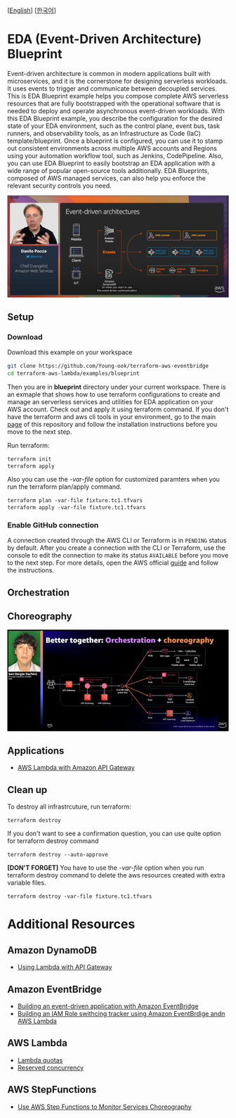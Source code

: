 [[English](README.md)] [[한국어](README.ko.md)]

# EDA (Event-Driven Architecture) Blueprint
Event-driven architecture is common in modern applications built with microservices, and it is the cornerstone for designing serverless workloads. It uses events to trigger and communicate between decoupled services. This is EDA Blueprint example helps you compose complete AWS serverless resources that are fully bootstrapped with the operational software that is needed to deploy and operate asynchronous event-driven workloads. With this EDA Blueprint example, you describe the configuration for the desired state of your EDA environment, such as the control plane, event bus, task runners, and observability tools, as an Infrastructure as Code (IaC) template/blueprint. Once a blueprint is configured, you can use it to stamp out consistent environments across multiple AWS accounts and Regions using your automation workflow tool, such as Jenkins, CodePipeline. Also, you can use EDA Blueprint to easily bootstrap an EDA application with a wide range of popular open-source tools additionally. EDA Blueprints, composed of AWS managed services, can also help you enforce the relevant security controls you need.

![aws-event-driven-architecture](../../images/aws-event-driven-architecture.png)

## Setup
### Download
Download this example on your workspace
```sh
git clone https://github.com/Young-ook/terraform-aws-eventbridge
cd terraform-aws-lambda/examples/blueprint
```

Then you are in **blueprint** directory under your current workspace. There is an exmaple that shows how to use terraform configurations to create and manage an serverless services and utilities for EDA application on your AWS account. Check out and apply it using terraform command. If you don't have the terraform and aws cli tools in your environment, go to the main [page](https://github.com/Young-ook/terraform-aws-eventbridge) of this repository and follow the installation instructions before you move to the next step.

Run terraform:
```
terraform init
terraform apply
```
Also you can use the *-var-file* option for customized paramters when you run the terraform plan/apply command.
```
terraform plan -var-file fixture.tc1.tfvars
terraform apply -var-file fixture.tc1.tfvars
```

### Enable GitHub connection
A connection created through the AWS CLI or Terraform is in `PENDING` status by default. After you create a connection with the CLI or Terraform, use the console to edit the connection to make its status `AVAILABLE` before you move to the next step. For more details, open the AWS official [guide](https://docs.aws.amazon.com/dtconsole/latest/userguide/connections-update.html) and follow the instructions.

## Orchestration
## Choreography
![aws-event-driven-architecture-better-together](../../images/aws-event-driven-architecture-better-together.png)

## Applications
- [AWS Lambda with Amazon API Gateway](apps/README.md#amazon-api-gateway)

## Clean up
To destroy all infrastrcuture, run terraform:
```
terraform destroy
```

If you don't want to see a confirmation question, you can use quite option for terraform destroy command
```
terraform destroy --auto-approve
```

**[DON'T FORGET]** You have to use the *-var-file* option when you run terraform destroy command to delete the aws resources created with extra variable files.
```
terraform destroy -var-file fixture.tc1.tfvars
```

# Additional Resources
## Amazon DynamoDB
- [Using Lambda with API Gateway](https://docs.aws.amazon.com/lambda/latest/dg/services-apigateway-tutorial.html)

## Amazon EventBridge
- [Building an event-driven application with Amazon EventBridge](https://aws.amazon.com/blogs/compute/building-an-event-driven-application-with-amazon-eventbridge/)
- [Building an IAM Role swithcing tracker using Amazon EventBrdige andn AWS Lambda](https://github.com/Young-ook/terraform-aws-passport/tree/main/examples/role-switching-tracker)

## AWS Lambda
- [Lambda quotas](https://docs.aws.amazon.com/lambda/latest/dg/gettingstarted-limits.html)
- [Reserved concurrency](https://docs.aws.amazon.com/lambda/latest/dg/configuration-concurrency.html)

## AWS StepFunctions
- [Use AWS Step Functions to Monitor Services Choreography](https://aws.amazon.com/blogs/architecture/use-aws-step-functions-to-monitor-services-choreography/)
